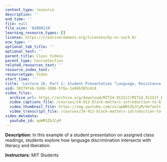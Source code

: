 ```yaml
---
content_type: resource
description: ''
end_time: ''
file: null
file_size: '82880119'
learning_resource_types: []
license: https://creativecommons.org/licenses/by-nc-sa/4.0/
ocw_type: ''
optional_tab_title: ''
optional_text: ''
parent_title: Class Videos
parent_type: CourseSection
related_resources_text: ''
resource_index_text: ''
resourcetype: Video
start_time: ''
title: 'Lecture 26, Part 1: Student Presentation "Language, Resistance and Liberation"'
uid: 382797eb-5dd6-2086-5f6a-1a94b303cdc0
video_files:
  archive_url: https://archive.org/download/MIT24.912S17/MIT24_912S17_Black_Matters_Last_Class_Part_1_300k.mp4
  video_captions_file: /courses/24-912-black-matters-introduction-to-black-studies-spring-2017/1af16dc7852e5e678cd50c09dbbf49e8_apWRSZbJCyM.vtt
  video_thumbnail_file: https://img.youtube.com/vi/apWRSZbJCyM/default.jpg
  video_transcript_file: /courses/24-912-black-matters-introduction-to-black-studies-spring-2017/f28f8aa91392f607a3526bab01173a8c_apWRSZbJCyM.pdf
video_metadata:
  youtube_id: apWRSZbJCyM
---
```


**Description:** In this example of a student presentation on assigned class readings, students explore how language discrimination intersects with literacy and liberation.

**Instructors:** MIT Students

